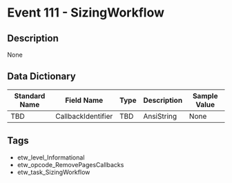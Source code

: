 # Event 111 - SizingWorkflow

## Description
None

## Data Dictionary
|Standard Name|Field Name|Type|Description|Sample Value|
|---|---|---|---|---|
|TBD|CallbackIdentifier|TBD|AnsiString|None|None|

## Tags
* etw_level_Informational
* etw_opcode_RemovePagesCallbacks
* etw_task_SizingWorkflow
